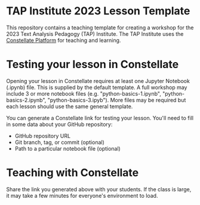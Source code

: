 # TAP Institute 2023 Lesson Template

This repository contains a teaching template for creating a workshop for the 2023 Text Analysis Pedagogy (TAP) Institute. The TAP Institute uses the [Constellate Platform](https://constellate.org) for teaching and learning.

# Testing your lesson in Constellate

Opening your lesson in Constellate requires at least one Jupyter Notebook (.ipynb) file. This is supplied by the default template. A full workshop may include 3 or more notebook files (e.g. "python-basics-1.ipynb", "python-basics-2.ipynb", "python-basics-3.ipyb"). More files may be required but each lesson should use the same general template.

You can generate a Constellate link for testing your lesson. You'll need to fill in some data about your GitHub repository:

* GitHub repository URL
* Git branch, tag, or commit (optional)
* Path to a particular notebook file (optional)

# Teaching with Constellate

Share the link you generated above with your students. If the class is large, it may take a few minutes for everyone's environment to load.
